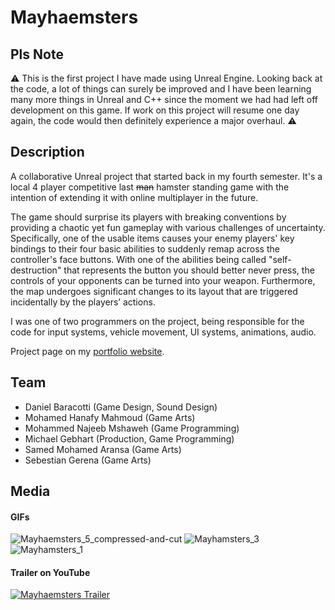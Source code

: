 # Mayhaemsters

## Pls Note

:warning: This is the first project I have made using Unreal Engine. Looking back at the code, a lot of things can surely be improved and I have been learning many more things in Unreal and C++ since the moment we had had left off development on this game. If work on this project will resume one day again, the code would then definitely experience a major overhaul. :warning:

## Description

A collaborative Unreal project that started back in my fourth semester. It's a local 4 player competitive last <s>man</s> hamster standing game with the intention of extending it with online multiplayer in the future. 

The game should surprise its players with breaking conventions by providing a chaotic yet fun gameplay with various challenges of uncertainty. Specifically, one of the usable items causes your enemy players' key bindings to their four basic abilities to suddenly remap across the controller's face buttons. With one of the abilities being called "self-destruction" that represents the button you should better never press, the controls of your opponents can be turned into your weapon. Furthermore, the map undergoes significant changes to its layout that are triggered incidentally by the players’ actions.

I was one of two programmers on the project, being responsible for the code for input systems, vehicle movement, UI systems, animations, audio. 

Project page on my <a href="https://michael-gebhart.com/projects/Mayhaemsters.html">portfolio website</a>.

## Team

<ul>
  <li>Daniel Baracotti (Game Design, Sound Design)</li>
  <li>Mohamed Hanafy Mahmoud (Game Arts)</li>
  <li>Mohammed Najeeb Mshaweh (Game Programming)</li>
  <li>Michael Gebhart (Production, Game Programming)</li>
  <li>Samed Mohamed Aransa (Game Arts)</li>
  <li>Sebestian Gerena (Game Arts)</li>
</ul>

## Media 

#### GIFs
![Mayhaemsters_5_compressed-and-cut](https://user-images.githubusercontent.com/45672199/200559339-07e8290e-be8f-43a4-b665-39fbb72bdb70.gif)
![Mayhamsters_3](https://user-images.githubusercontent.com/45672199/200555313-f4361f01-30bf-4e5b-9035-9b62398573c7.gif)
![Mayhamsters_1](https://user-images.githubusercontent.com/45672199/200555300-69893c44-0f8b-452d-8c5b-0a34ae3678e0.gif)


#### Trailer on YouTube

[![Mayhaemsters Trailer](http://img.youtube.com/vi/kcvsO3s0WYQ/0.jpg)](http://www.youtube.com/watch?v=kcvsO3s0WYQ "YouTube:  Mayhaemsters - Survive The Mayhem! Trailer")

<!--
![grafik](https://user-images.githubusercontent.com/45672199/198703671-f08745b7-d686-451b-886c-665cd14d54a0.png)*/ -->

